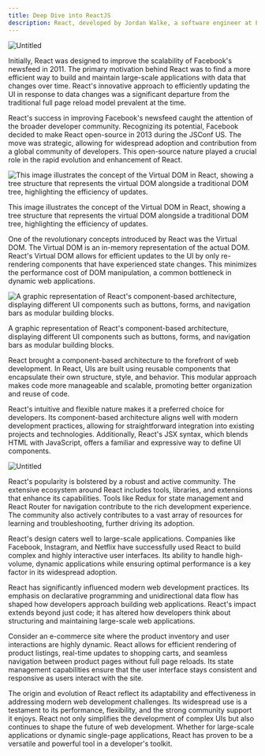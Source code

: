 ```yaml
---
title: Deep Dive into ReactJS
description: React, developed by Jordan Walke, a software engineer at Facebook, was created in response to the growing needs of Facebook's dynamic and interactive user interfaces. 
---
```


![Untitled](/DDRJS/Untitled.png)

Initially, React was designed to improve the scalability of Facebook's newsfeed in 2011. The primary motivation behind React was to find a more efficient way to build and maintain large-scale applications with data that changes over time. React's innovative approach to efficiently updating the UI in response to data changes was a significant departure from the traditional full page reload model prevalent at the time.

React's success in improving Facebook's newsfeed caught the attention of the broader developer community. Recognizing its potential, Facebook decided to make React open-source in 2013 during the JSConf US. The move was strategic, allowing for widespread adoption and contribution from a global community of developers. This open-source nature played a crucial role in the rapid evolution and enhancement of React.

![This image illustrates the concept of the Virtual DOM in React, showing a tree structure that represents the virtual DOM alongside a traditional DOM tree, highlighting the efficiency of updates.](/DDRJS/Untitled%201.png)

This image illustrates the concept of the Virtual DOM in React, showing a tree structure that represents the virtual DOM alongside a traditional DOM tree, highlighting the efficiency of updates.

One of the revolutionary concepts introduced by React was the Virtual DOM. The Virtual DOM is an in-memory representation of the actual DOM. React's Virtual DOM allows for efficient updates to the UI by only re-rendering components that have experienced state changes. This minimizes the performance cost of DOM manipulation, a common bottleneck in dynamic web applications.

![A graphic representation of React's component-based architecture, displaying different UI components such as buttons, forms, and navigation bars as modular building blocks.](/DDRJS/Untitled%202.png)

A graphic representation of React's component-based architecture, displaying different UI components such as buttons, forms, and navigation bars as modular building blocks.

React brought a component-based architecture to the forefront of web development. In React, UIs are built using reusable components that encapsulate their own structure, style, and behavior. This modular approach makes code more manageable and scalable, promoting better organization and reuse of code.

React's intuitive and flexible nature makes it a preferred choice for developers. Its component-based architecture aligns well with modern development practices, allowing for straightforward integration into existing projects and technologies. Additionally, React's JSX syntax, which blends HTML with JavaScript, offers a familiar and expressive way to define UI components.

![Untitled](/DDRJS/Untitled%203.png)

React's popularity is bolstered by a robust and active community. The extensive ecosystem around React includes tools, libraries, and extensions that enhance its capabilities. Tools like Redux for state management and React Router for navigation contribute to the rich development experience. The community also actively contributes to a vast array of resources for learning and troubleshooting, further driving its adoption.

React's design caters well to large-scale applications. Companies like Facebook, Instagram, and Netflix have successfully used React to build complex and highly interactive user interfaces. Its ability to handle high-volume, dynamic applications while ensuring optimal performance is a key factor in its widespread adoption.

React has significantly influenced modern web development practices. Its emphasis on declarative programming and unidirectional data flow has shaped how developers approach building web applications. React's impact extends beyond just code; it has altered how developers think about structuring and maintaining large-scale web applications.

Consider an e-commerce site where the product inventory and user interactions are highly dynamic. React allows for efficient rendering of product listings, real-time updates to shopping carts, and seamless navigation between product pages without full page reloads. Its state management capabilities ensure that the user interface stays consistent and responsive as users interact with the site.

The origin and evolution of React reflect its adaptability and effectiveness in addressing modern web development challenges. Its widespread use is a testament to its performance, flexibility, and the strong community support it enjoys. React not only simplifies the development of complex UIs but also continues to shape the future of web development. Whether for large-scale applications or dynamic single-page applications, React has proven to be a versatile and powerful tool in a developer's toolkit.